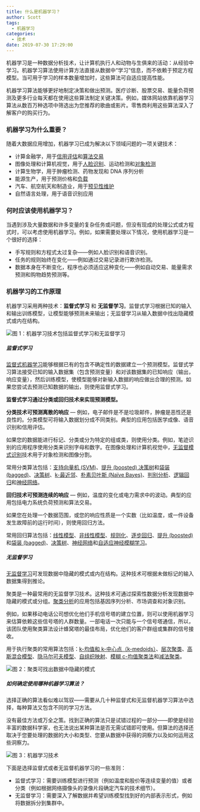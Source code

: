 ```yaml
---
title: 什么是机器学习？
author: Scott
tags:
  - 机器学习
categories:
  - 技术
date: 2019-07-30 17:29:00
---
```

机器学习是一种数据分析技术，让计算机执行人和动物与生俱来的活动：从经验中学习。机器学习算法使用计算方法直接从数据中“学习”信息，而不依赖于预定方程模型。当可用于学习的样本数量增加时，这些算法可自适应提高性能。

<!--more-->

机器学习算法能够更好地制定决策和做出预测。医疗诊断、股票交易、能量负荷预测及更多行业每天都在使用这些算法制定关键决策。例如，媒体网站依靠机器学习算法从数百万种选项中筛选出为您推荐的歌曲或影片。零售商利用这些算法深入了解客户的购买行为。

### 机器学习为什么重要？
随着大数据应用增加，机器学习已成为解决以下领域问题的一项关键技术：

* 计算金融学，用于[信用评估](https://ww2.mathworks.cn/discovery/credit-scoring-model.html)和[算法交易](https://ww2.mathworks.cn/discovery/algorithmic-trading.html)
* 图像处理和计算机视觉，用于[人脸识别](https://ww2.mathworks.cn/discovery/face-recognition.html)、运动检测和[对象检测](https://ww2.mathworks.cn/discovery/object-detection.html)
* 计算生物学，用于肿瘤检测、药物发现和 DNA 序列分析
* 能源生产，用于预测价格和[负载](https://ww2.mathworks.cn/discovery/load-forecasting.html)
* 汽车、航空航天和制造业，用于[预见性维护](https://ww2.mathworks.cn/solutions/predictive-maintenance.html)
* 自然语言处理，用于语音识别应用

### 何时应该使用机器学习？
当遇到涉及大量数据和许多变量的复杂任务或问题，但没有现成的处理公式或方程式时，可以考虑使用机器学习。例如，如果需要处理以下情况，使用机器学习是一个很好的选择：
* 手写规则和方程式太过复杂——例如人脸识别和语音识别。
* 任务的规则始终在变化——例如通过交易记录进行欺诈检测。
* 数据本身在不断变化，程序也必须适应这种变化——例如自动交易、能量需求预测和购物趋势预测等。

### 机器学习的工作原理
机器学习采用两种技术：**监督式学习** 和 **无监督学习**。监督式学习根据已知的输入和输出训练模型，让模型能够预测未来输出；无监督学习从输入数据中找出隐藏模式或内在结构。

![图 1：机器学习技术包括监督式学习和无监督学习](/images/pasted-18.png)

##### 监督式学习
[监督式机器学习](https://ww2.mathworks.cn/discovery/supervised-learning.html)能够根据已有的包含不确定性的数据建立一个预测模型。监督式学习算法接受已知的输入数据集（包含预测变量）和对该数据集的已知响应（输出，响应变量），然后训练模型，使模型能够对新输入数据的响应做出合理的预测。如果您尝试去预测已知数据的输出，则使用监督式学习。

**监督式学习通过分类或回归技术来实现预测模型。**

**分类技术可预测离散的响应** — 例如，电子邮件是不是垃圾邮件，肿瘤是恶性还是良性的。分类模型可将输入数据划分成不同类别。典型的应用包括医学成像、语音识别和信用评估。

如果您的数据能进行标记、分类或分为特定的组或类，则使用分类。例如，笔迹识别的应用程序使用分类来识别字母和数字。在图像处理和计算机视觉中，[无监督模式识别](https://ww2.mathworks.cn/discovery/pattern-recognition.html)技术用于对象检测和图像分割。

常用分类算法包括：[支持向量机 (SVM)](https://ww2.mathworks.cn/help/stats/support-vector-machine-classification.html)、[提升 (boosted) 决策树](https://ww2.mathworks.cn/help/stats/classification-ensembles.html)和[袋装 (bagged)](https://ww2.mathworks.cn/help/stats/classification-ensembles.html)、[决策树](https://ww2.mathworks.cn/help/stats/classification-trees.html)、[k-最近邻](https://ww2.mathworks.cn/help/stats/classification-nearest-neighbors.html)、[朴素贝叶斯 (Naïve Bayes)](https://ww2.mathworks.cn/help/stats/classification-naive-bayes.html)、[判别分析](https://ww2.mathworks.cn/help/stats/classification-discriminant-analysis.html)、[逻辑回归](https://ww2.mathworks.cn/help/stats/generalized-linear-regression-1.html)和[神经网络](https://ww2.mathworks.cn/help/deeplearning/pattern-recognition-and-classification.html)。

**回归技术可预测连续的响应** — 例如，温度的变化或电力需求中的波动。典型的应用包括电力系统负荷预测和算法交易。

如果您在处理一个数据范围，或您的响应性质是一个实数（比如温度，或一件设备发生故障前的运行时间），则使用回归方法。

常用回归算法包括：[线性模型](https://ww2.mathworks.cn/help/stats/multiple-linear-regression-1.html)、[非线性模型](https://ww2.mathworks.cn/help/stats/nonlinear-models.html)、[规则化](https://ww2.mathworks.cn/help/stats/regularization-1.html)、[逐步回归](https://ww2.mathworks.cn/help/stats/stepwise-regression-1.html)、[提升 (boosted)](https://ww2.mathworks.cn/help/stats/classification-ensembles.html) 和[袋装 (bagged)](https://ww2.mathworks.cn/help/stats/classification-ensembles.html)、[决策树](https://ww2.mathworks.cn/help/stats/classification-trees.html)、[神经网络](https://ww2.mathworks.cn/help/deeplearning/function-approximation-and-nonlinear-regression.html)和[自适应神经模糊学习](https://ww2.mathworks.cn/help/fuzzy/anfis.html)。

##### 无监督学习
[无监督学习](https://ww2.mathworks.cn/discovery/unsupervised-learning.html)可发现数据中隐藏的模式或内在结构。这种技术可根据未做标记的输入数据集得到推论。

聚类是一种最常用的无监督学习技术。这种技术可通过探索性数据分析发现数据中隐藏的模式或分组。[聚类分析](https://ww2.mathworks.cn/discovery/cluster-analysis.html)的应用包括基因序列分析、市场调查和对象识别。

例如，如果移动电话公司想优化他们手机信号塔的建立位置，则可以使用机器学习来估算依赖这些信号塔的人群数量。一部电话一次只能与一个信号塔通信，所以，该团队使用聚类算法设计蜂窝塔的最佳布局，优化他们的客户群组或集群的信号接收。

用于执行聚类的常用算法包括：[k-均值和 k-中心点（k-medoids）](https://ww2.mathworks.cn/help/stats/k-means-clustering-12.html)、[层次聚类](https://ww2.mathworks.cn/help/stats/hierarchical-clustering-12.html)、[高斯混合模型](https://ww2.mathworks.cn/help/stats/gaussian-mixture-models-1.html)、[隐马尔可夫模型](https://ww2.mathworks.cn/help/stats/hidden-markov-models.html)、[自组织映射](https://ww2.mathworks.cn/help/deeplearning/self-organizing-maps.html)、[模糊 c-均值聚类法](https://ww2.mathworks.cn/help/fuzzy/fcm.html)和[减法聚类](https://ww2.mathworks.cn/help/fuzzy/subclust.html)。


![图 2：聚类可找出数据中隐藏的模式](/images/pasted-19.png)

##### 如何确定使用哪种机器学习算法？

选择正确的算法看似难以驾驭——需要从几十种监督式和无监督机器学习算法中选择，每种算法又包含不同的学习方法。

没有最佳方法或万全之策。找到正确的算法只是试错过程的一部分——即使是经验丰富的数据科学家，也无法说出某种算法是否无需试错即可使用。但算法的选择还取决于您要处理的数据的大小和类型、您要从数据中获得的洞察力以及如何运用这些洞察力。

![图 3：机器学习技术](/images/pasted-20.png)

下面是选择监督式或者无监督机器学习的一些准则：

* 监督式学习：需要训练模型进行预测（例如温度和股价等连续变量的值）或者分类（例如根据网络摄像头的录像片段确定汽车的技术细节）。
* 无监督学习：需要深入了解数据并希望训练模型找到好的内部表示形式，例如将数据拆分到集群中。